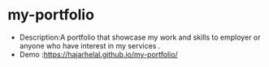 # my-portfolio
- Description:A portfolio that showcase my work and skills to employer or anyone who have interest in my services .
- Demo :https://hajarhelal.github.io/my-portfolio/
